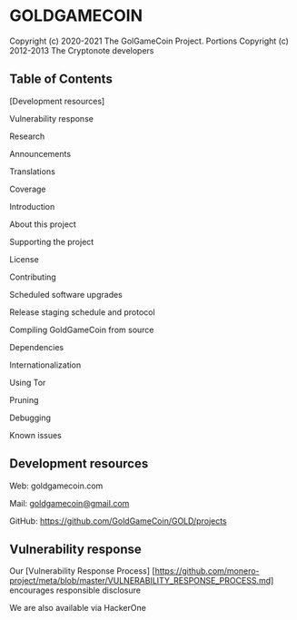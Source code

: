 # GOLDGAMECOIN

Copyright (c) 2020-2021 The GolGameCoin Project.
Portions Copyright (c) 2012-2013 The Cryptonote developers


Table of Contents
 -------------------------------------------------------------------------------------------
 
 [Development resources]
 
 Vulnerability response
 
 Research
 
 Announcements
 
 Translations
 
 Coverage
 
 Introduction
 
 About this project
 
 Supporting the project
 
 License
 
 Contributing
 
 Scheduled software upgrades
 
 Release staging schedule and protocol
 
 Compiling GoldGameCoin from source
 
 Dependencies
 
 Internationalization
 
 Using Tor
 
 Pruning
 
 Debugging
 
 Known issues

Development resources
--------------------------------------------------------------------------------------------------------------------

Web: goldgamecoin.com

Mail: goldgamecoin@gmail.com

GitHub: https://github.com/GoldGameCoin/GOLD/projects

Vulnerability response
-------------------------------------------------------------------------------------------------------------------

Our  [Vulnerability Response Process] [https://github.com/monero-project/meta/blob/master/VULNERABILITY_RESPONSE_PROCESS.md] encourages responsible disclosure

We are also available via HackerOne



